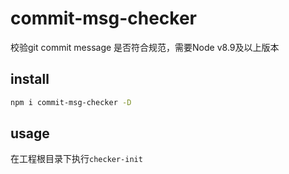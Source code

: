 # commit-msg-checker
校验git commit message 是否符合规范，需要Node v8.9及以上版本
## install
```bash
npm i commit-msg-checker -D
```
## usage
在工程根目录下执行`checker-init`